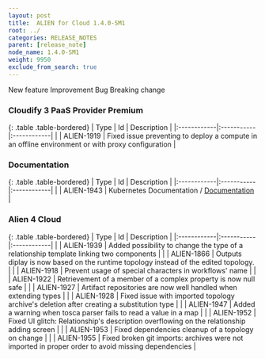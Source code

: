 ```yaml
---
layout: post
title:  ALIEN for Cloud 1.4.0-SM1
root: ../
categories: RELEASE_NOTES
parent: [release_note]
node_name: 1.4.0-SM1
weight: 9950
exclude_from_search: true
---
```





<i class="fa fa-plus text-success"></i> New feature <i class="fa fa-level-up text-primary"></i> Improvement  <i class="fa fa-bug text-danger"></i> Bug <i class="fa fa-exclamation-triangle text-warning"></i> Breaking change


### Cloudify 3 PaaS Provider Premium



  {: .table .table-bordered}
  | Type        | Id         | Description |
  |:------------|:-----------|:------------|
        |  <i class="fa fa-bug text-danger"></i> | ALIEN-1919 | Fixed issue preventing to deploy a compute in an offline environment or with proxy configuration  |
  


### Documentation



  {: .table .table-bordered}
  | Type        | Id         | Description |
  |:------------|:-----------|:------------|
      |  <i class="fa fa-level-up text-primary"></i> | ALIEN-1943 | Kubernetes Documentation / [Documentation](#/documentation/1.3.0/orchestrators/cloudify3_driver/kubernetes.html)  |
    


### Alien 4 Cloud



  {: .table .table-bordered}
  | Type        | Id         | Description |
  |:------------|:-----------|:------------|
      |  <i class="fa fa-level-up text-primary"></i> | ALIEN-1939 | Added possibility to change the type of a relationship template linking two components  |
      |  <i class="fa fa-bug text-danger"></i> | ALIEN-1866 | Outputs diplay is now based on the runtime topology instead of the edited topology.  |
    |  <i class="fa fa-bug text-danger"></i> | ALIEN-1918 | Prevent usage of special characters in workflows' name  |
    |  <i class="fa fa-bug text-danger"></i> | ALIEN-1922 | Retrievement of a member of a complex property is now null safe  |
    |  <i class="fa fa-bug text-danger"></i> | ALIEN-1927 | Artifact repositories are now well handled when extending types  |
    |  <i class="fa fa-bug text-danger"></i> | ALIEN-1928 | Fixed issue with imported topology archive's deletion after creating a substitution  type  |
    |  <i class="fa fa-bug text-danger"></i> | ALIEN-1947 | Added a warning when tosca parser fails to read a value in a map  |
    |  <i class="fa fa-bug text-danger"></i> | ALIEN-1952 | Fixed UI glitch: Relationship's description overflowing on the relationship adding screen  |
    |  <i class="fa fa-bug text-danger"></i> | ALIEN-1953 | Fixed dependencies cleanup of a topology on change  |
    |  <i class="fa fa-bug text-danger"></i> | ALIEN-1955 | Fixed broken git imports: archives were not imported in proper order to avoid missing dependencies  |
  

